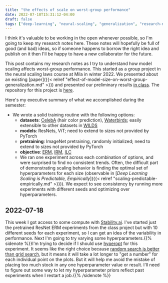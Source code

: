```yaml
---
title: "the effects of scale on worst-group performance"
date: 2022-07-18T15:31:12-04:00
draft: false
tags: ["deep-learning", "neural-scaling", "generalization", "research-notes"]
---
```


I think it's valuable to be working in the open whenever possible, so I'm going to keep my research notes here. These notes will hopefully be full of good (and bad) ideas, so if someone happens to borrow the right idea and publish on it then I'll be happy to have a new collaborator for the future.

This post contains my research notes as I try to understand how model scaling affects worst-group performance. This started as a group project in the neural scaling laws course at Mila in winter 2022. We presented about an existing [paper]({{< relref "effect-of-model-size-on-worst-group-generalization.md" >}}) and presented our preliminary results [in class](https://sites.google.com/view/nsl-course/schedule#h.o7ntdr3dzoiv). The repository for this project is [here](https://github.com/kylrth/worst_group_scale/).

Here's my executive summary of what we accomplished during the semester:

- We wrote a solid training routine with the following options:
  - **datasets**: [CelebA](https://mmlab.ie.cuhk.edu.hk/projects/CelebA.html) (hair color prediction), [Waterbirds](https://github.com/kohpangwei/group_DRO#waterbirds); easily extensible to other datasets in [WILDS](https://github.com/p-lambda/wilds)
  - **models**: ResNets, ViT; need to extend to sizes not provided by PyTorch
  - **pretraining**: ImageNet pretraining, randomly initialized; need to extend to sizes not provided by PyTorch
  - **objective**: [ERM](https://en.wikipedia.org/wiki/Empirical_risk_minimization), [IRM](https://arxiv.org/abs/1907.02893), [ILC](https://arxiv.org/abs/2009.00329)
  - We ran one experiment across each combination of options, and were surprised to find no consistent trends. Often, the difficult part of demonstrating scaling behavior is finding the optimal set of hyperparameters for each size (observable in [*Deep Learning Scaling is Predictable, Empirically*]({{< relref "scaling-predictable-empirically.md" >}})). We expect to see consistency by running more experiments with different seeds and optimizing over hyperparameters.

## 2022-07-18

This week I got access to some compute with [Stability.ai](https://stability.ai/). I've started just the pretrained ResNet ERM experiments from the class project but with 10 different seeds for each experiment, so I can get an idea of the variability in performance. Next I'm going to try varying some hyperparameters.{{% sidenote %}}I'm trying to decide if I should use [hyperopt](https://hyperopt.github.io/hyperopt/) for this experiment. It seems like the right choice because [random search is better than grid search](https://www.jmlr.org/papers/volume13/bergstra12a/bergstra12a.pdf), but it means it will take a lot longer to "get a number" for each individual point on the plots. But it will help me avoid the mistake of placing too much stock in any one hyperparameter value or result. I'll need to figure out some way to let my hyperparameter priors reflect past experiments when I restart a job.{{% /sidenote %}}
